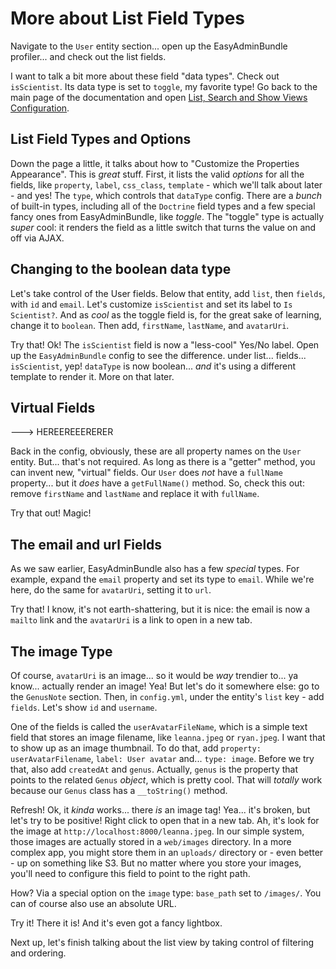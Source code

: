 # More about List Field Types

Navigate to the `User` entity section... open up the EasyAdminBundle profiler...
and check out the list fields.

I want to talk a bit more about these field "data types". Check out `isScientist`.
Its data type is set to `toggle`, my favorite type! Go back to the main page of the
documentation and open
[List, Search and Show Views Configuration](http://symfony.com/doc/current/bundles/EasyAdminBundle/book/list-search-show-configuration.html).

## List Field Types and Options

Down the page a little, it talks about how to "Customize the Properties Appearance".
This is *great* stuff. First, it lists the valid *options* for all the fields, like
`property`, `label`, `css_class`, `template` - which we'll talk about later - and yes!
The `type`, which controls that `dataType` config. There are a *bunch* of built-in types,
including all of the `Doctrine` field types and a few special fancy ones from EasyAdminBundle,
like *toggle*. The "toggle" type is actually *super* cool: it renders the field as
a little switch that turns the value on and off via AJAX.

## Changing to the boolean data type

Let's take control of the User fields. Below that entity, add `list`, then `fields`,
with `id` and `email`. Let's customize `isScientist` and set its label to `Is Scientist?`.
And as *cool* as the toggle field is, for the great sake of learning, change it to
`boolean`. Then add, `firstName`, `lastName`, and `avatarUri`.

Try that! Ok! The `isScientist` field is now a "less-cool" Yes/No label. Open
up the `EasyAdminBundle` config to see the difference. under list... fields... `isScientist`,
yep! `dataType` is now boolean... *and* it's using a different template to render it.
More on that later.

## Virtual Fields

---> HEREEREEERERER

Back in the config, obviously, these are all property names on the `User` entity.
But... that's not required. As long as there is a "getter" method, you can
invent new, "virtual" fields. Our `User` does *not* have a `fullName` property...
but it *does* have a `getFullName()` method. So, check this out: remove `firstName`
and `lastName` and replace it with `fullName`.

Try that out! Magic! 

## The email and url Fields

As we saw earlier, EasyAdminBundle also has a few *special* types. For example, expand
the `email` property and set its type to `email`. While we're here, do the same
for `avatarUri`, setting it to `url`.

Try that! I know, it's not earth-shattering, but it is nice: the email is now a `mailto`
link and the `avatarUri` is a link to open in a new tab.

## The image Type

Of course, `avatarUri` is an image... so it would be *way* trendier to... ya know...
actually render an image! Yea! But let's do it somewhere else: go to the `GenusNote`
section. Then, in `config.yml`, under the entity's `list` key - add `fields`. Let's
show `id` and `username`.

One of the fields is called the `userAvatarFileName`, which is a simple text field
that stores an image filename, like `leanna.jpeg` or `ryan.jpeg`. I want that to
show up as an image thumbnail. To do that, add `property: userAvatarFilename`,
`label: User avatar` and... `type: image`. Before we try that, also add `createdAt`
and `genus`. Actually, `genus` is the property that points to the related `Genus` *object*,
which is pretty cool. That will *totally* work because our `Genus` class has a
`__toString()` method.

Refresh! Ok, it *kinda* works... there *is* an image tag! Yea... it's broken, but
let's try to be positive! Right click to open that in a new tab. Ah, it's look for
the image at `http://localhost:8000/leanna.jpeg`. In our simple system, those images
are actually stored in a `web/images` directory. In a more complex app, you might
store them in an `uploads/` directory or - even better - up on something like S3.
But no matter where you store your images, you'll need to configure this field to
point to the right path.

How? Via a special option on the `image` type: `base_path` set to `/images/`.
You can of course also use an absolute URL.

Try it! There it is! And it's even got a fancy lightbox. 

Next up, let's finish talking about the list view by taking control of filtering
and ordering.
